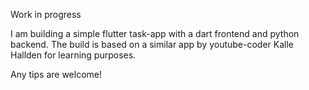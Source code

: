 Work in progress

I am building a simple flutter task-app with a dart frontend and python backend. 
The build is based on a similar app by youtube-coder Kalle Hallden for learning purposes.

Any tips are welcome!
